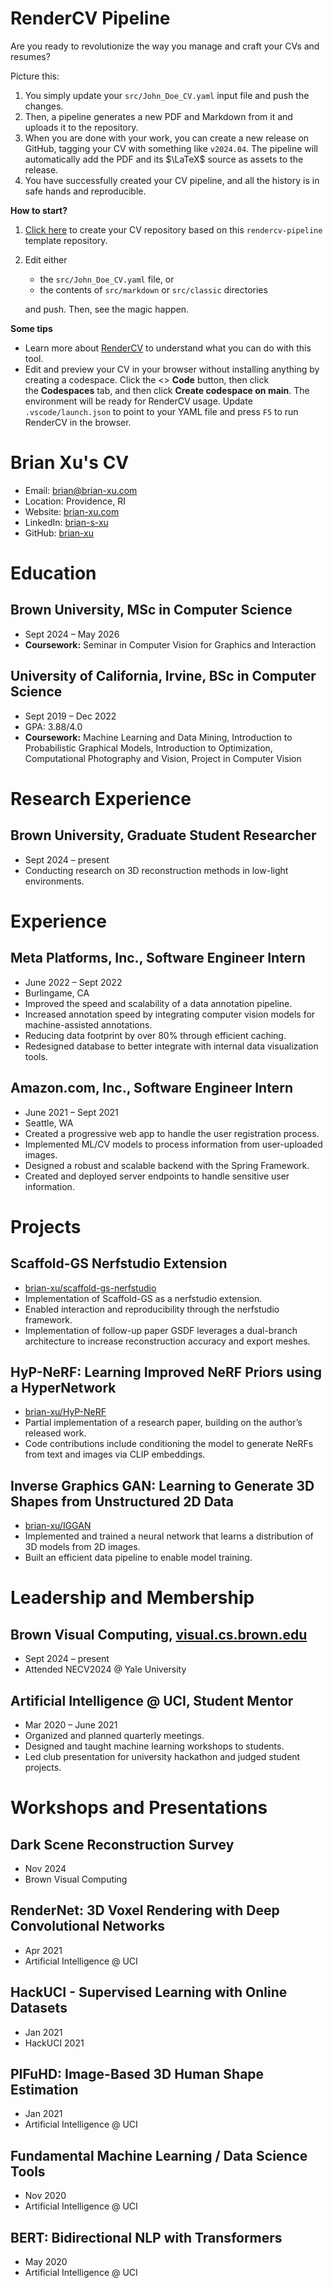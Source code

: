 <!-- Remove below in src/markdown/Header.j2.md not in README.md -->

# RenderCV Pipeline

Are you ready to revolutionize the way you manage and craft your CVs and resumes?

Picture this:

1.  You simply update your `src/John_Doe_CV.yaml` input file and push the changes.
2.  Then, a pipeline generates a new PDF and Markdown from it and uploads it to the repository.
3.  When you are done with your work, you can create a new release on GitHub, tagging your CV with something like `v2024.04`. The pipeline will automatically add the PDF and its $\LaTeX$ source as assets to the release.
4.  You have successfully created your CV pipeline, and all the history is in safe hands and reproducible.

**How to start?**

1.  [Click here](https://github.com/new?template_name=rendercv-pipeline&template_owner=sinaatalay) to create your CV repository based on this `rendercv-pipeline` template repository.
2.  Edit either
    -  the `src/John_Doe_CV.yaml` file, or
    -  the contents of `src/markdown` or `src/classic` directories
    
    and push. Then, see the magic happen.

**Some tips**

-  Learn more about [RenderCV](https://github.com/sinaatalay/rendercv) to understand what you can do with this tool.
-  Edit and preview your CV in your browser without installing anything by creating a codespace. Click the <> **Code** button, then click the **Codespaces** tab, and then click **Create codespace on main**. The environment will be ready for RenderCV usage. Update `.vscode/launch.json` to point to your YAML file and press `F5` to run RenderCV in the browser.

<!-- Remove above in src/markdown/Header.j2.md not in README.md -->
# Brian Xu's CV

- Email: [brian@brian-xu.com](mailto:brian@brian-xu.com)
- Location: Providence, RI
- Website: [brian-xu.com](https://brian-xu.com/)
- LinkedIn: [brian-s-xu](https://linkedin.com/in/brian-s-xu)
- GitHub: [brian-xu](https://github.com/brian-xu)


# Education

## Brown University, MSc in Computer Science

- Sept 2024 – May 2026
- **Coursework:** Seminar in Computer Vision for Graphics and Interaction

## University of California, Irvine, BSc in Computer Science

- Sept 2019 – Dec 2022
- GPA: 3.88/4.0
- **Coursework:** Machine Learning and Data Mining, Introduction to Probabilistic Graphical Models, Introduction to Optimization, Computational Photography and Vision, Project in Computer Vision

# Research Experience

## Brown University, Graduate Student Researcher

- Sept 2024 – present
- Conducting research on 3D reconstruction methods in low-light environments.

# Experience

## Meta Platforms, Inc., Software Engineer Intern

- June 2022 – Sept 2022
- Burlingame, CA
- Improved the speed and scalability of a data annotation pipeline.
- Increased annotation speed by integrating computer vision models for machine-assisted annotations.
- Reducing data footprint by over 80% through efficient caching.
- Redesigned database to better integrate with internal data visualization tools.

## Amazon.com, Inc., Software Engineer Intern

- June 2021 – Sept 2021
- Seattle, WA
- Created a progressive web app to handle the user registration process.
- Implemented ML/CV models to process information from user-uploaded images.
- Designed a robust and scalable backend with the Spring Framework.
- Created and deployed server endpoints to handle sensitive user information.

# Projects

## Scaffold-GS Nerfstudio Extension

- [brian-xu/scaffold-gs-nerfstudio](https://github.com/brian-xu/scaffold-gs-nerfstudio)
- Implementation of Scaffold-GS as a nerfstudio extension.
- Enabled interaction and reproducibility through the nerfstudio framework.
- Implementation of follow-up paper GSDF leverages a dual-branch architecture to increase reconstruction accuracy and export meshes.

## HyP-NeRF: Learning Improved NeRF Priors using a HyperNetwork

- [brian-xu/HyP-NeRF](https://github.com/brian-xu/HyP-NeRF)
- Partial implementation of a research paper, building on the author’s released work.
- Code contributions include conditioning the model to generate NeRFs from text and images via CLIP embeddings.

## Inverse Graphics GAN: Learning to Generate 3D Shapes from Unstructured 2D Data

- [brian-xu/IGGAN](https://github.com/brian-xu/IGGAN)
- Implemented and trained a neural network that learns a distribution of 3D models from 2D images.
- Built an efficient data pipeline to enable model training.

# Leadership and Membership

## Brown Visual Computing, [visual.cs.brown.edu](https://visual.cs.brown.edu)

- Sept 2024 – present
- Attended NECV2024 @ Yale University

## Artificial Intelligence @ UCI, Student Mentor

- Mar 2020 – June 2021
- Organized and planned quarterly meetings.
- Designed and taught machine learning workshops to students.
- Led club presentation for university hackathon and judged student projects.

# Workshops and Presentations

## Dark Scene Reconstruction Survey

- Nov 2024
- Brown Visual Computing

## RenderNet: 3D Voxel Rendering with Deep Convolutional Networks

- Apr 2021
- Artificial Intelligence @ UCI

## HackUCI - Supervised Learning with Online Datasets

- Jan 2021
- HackUCI 2021

## PIFuHD: Image-Based 3D Human Shape Estimation

- Jan 2021
- Artificial Intelligence @ UCI

## Fundamental Machine Learning / Data Science Tools

- Nov 2020
- Artificial Intelligence @ UCI

## BERT: Bidirectional NLP with Transformers

- May 2020
- Artificial Intelligence @ UCI

